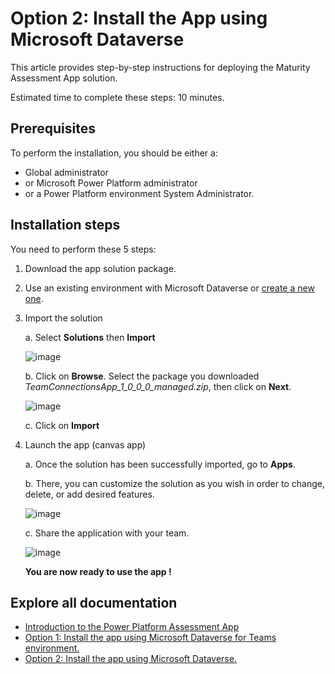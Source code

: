 # Option 2: Install the App using Microsoft Dataverse 

This article provides step-by-step instructions for deploying the Maturity Assessment App solution.

Estimated time to complete these steps: 10 minutes.

## Prerequisites
To perform the installation, you should be either a:

 - Global administrator  
 - or Microsoft Power Platform administrator 
 - or a Power Platform environment System Administrator.

## Installation steps
You need to perform these 5 steps: 

1.	Download the app solution package.

2.	Use an existing environment with Microsoft Dataverse or [create a new one](https://docs.microsoft.com/en-us/power-platform/admin/create-environment?msclkid=aeeebf7aae9b11ec95a556b758b23ebc#create-an-environment-with-a-database).

3.	Import the solution

	a.	Select **Solutions** then **Import**
  
 	![image](https://user-images.githubusercontent.com/119928725/208464201-058fe79c-9b53-4fc5-9259-df854f4d7ac7.png)

	b.	Click on **Browse**. Select the package you downloaded *TeamConnectionsApp_1_0_0_0_managed.zip*, then click on **Next**.
	
	![image](https://user-images.githubusercontent.com/119928725/208464405-5a306cbd-f0d5-4a0d-a582-af6d1240c8df.png)


	c.	Click on **Import**

4.	Launch the app (canvas app)

	a.	Once the solution has been successfully imported, go to **Apps**.

    b. There, you can customize the solution as you wish in order to change, delete, or add desired features.

    ![image](https://user-images.githubusercontent.com/119928725/208474869-5480cfc9-66c9-40a0-9e8d-e2846bc3b7ed.png)

    c.	Share the application with your team.

    ![image](https://user-images.githubusercontent.com/119928725/208475203-5bd292f8-52f1-48fa-bd56-e9cb0d30639e.png)

    **You are now ready to use the app !** 



## Explore all documentation

- [Introduction to the Power Platform Assessment App](/README.md)
- [Option 1: Install the app using Microsoft Dataverse for Teams environment.](/Option1%3A%20Install%20with%20Dataverse%20for%20Teams.md)
- [Option 2: Install the app using Microsoft Dataverse.](/Option2%3A%20Install%20with%20Microsoft%20Dataverse.md)
